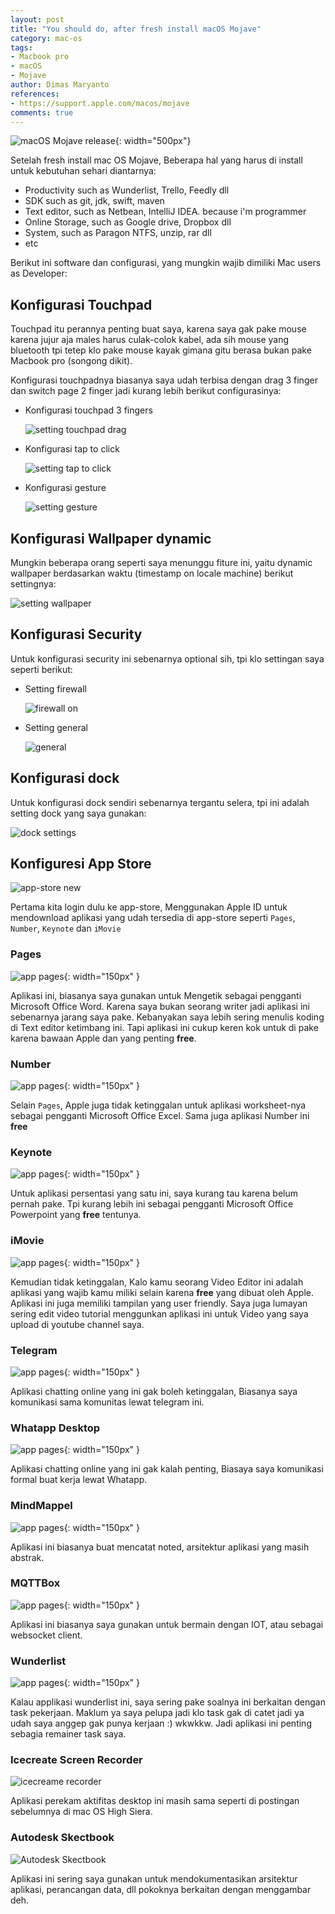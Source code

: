 ```yaml
---
layout: post
title: "You should do, after fresh install macOS Mojave"
category: mac-os
tags: 
- Macbook pro
- macOS
- Mojave
author: Dimas Maryanto
references:
- https://support.apple.com/macos/mojave
comments: true
---
```


![macOS Mojave release]({{site.baseurl}}/assets/img/posts/mac-os-mojave/mojave-version.png){: width="500px"}

Setelah fresh install mac OS Mojave, Beberapa hal yang harus di install untuk kebutuhan sehari diantarnya:

- Productivity such as Wunderlist, Trello, Feedly dll
- SDK such as git, jdk, swift, maven
- Text editor, such as Netbean, IntelliJ IDEA. because i'm programmer
- Online Storage, such as Google drive, Dropbox dll
- System, such as Paragon NTFS, unzip, rar dll
- etc

Berikut ini software dan configurasi, yang mungkin wajib dimiliki Mac users as Developer:

<!--more-->

## Konfigurasi Touchpad

Touchpad itu perannya penting buat saya, karena saya gak pake mouse karena jujur aja males harus culak-colok kabel, ada sih mouse yang bluetooth tpi tetep klo pake mouse kayak gimana gitu berasa bukan pake Macbook pro (songong dikit).

Konfigurasi touchpadnya biasanya saya udah terbisa dengan drag 3 finger dan switch page 2 finger jadi kurang lebih berikut configurasinya:

- Konfigurasi touchpad 3 fingers
    
    ![setting touchpad drag]({{site.baseurl}}/assets/img/posts/mac-os-mojave/settings-touchpad-3finger-drag.png)

- Konfigurasi tap to click
    
    ![setting tap to click]({{site.baseurl}}/assets/img/posts/mac-os-mojave/settings-touchpad-click.png)

- Konfigurasi gesture

    ![setting gesture]({{site.baseurl}}/assets/img/posts/mac-os-mojave/settings-touchpad-gesture.png)

## Konfigurasi Wallpaper dynamic 

Mungkin beberapa orang seperti saya menunggu fiture ini, yaitu dynamic wallpaper berdasarkan waktu (timestamp on locale machine) berikut settingnya:

![setting wallpaper]({{site.baseurl}}/assets/img/posts/mac-os-mojave/settings-dynamic-wallpaper.png)

## Konfigurasi Security

Untuk konfigurasi security ini sebenarnya optional sih, tpi klo settingan saya seperti berikut:

- Setting firewall
    
    ![firewall on]({{site.baseurl}}/assets/img/posts/mac-os-mojave/settings-security-firewall.png)

- Setting general

    ![general]({{site.baseurl}}/assets/img/posts/mac-os-mojave/settings-security-general.png)

## Konfigurasi dock

Untuk konfigurasi dock sendiri sebenarnya tergantu selera, tpi ini adalah setting dock yang saya gunakan:

![dock settings]({{site.baseurl}}/assets/img/posts/mac-os-mojave/settings-dock.png)

## Konfiguresi App Store

![app-store new]({{site.baseurl}}/assets/img/posts/mac-os-mojave/app-store.png)

Pertama kita login dulu ke app-store, Menggunakan Apple ID untuk mendownload aplikasi yang udah tersedia di app-store seperti `Pages`, `Number`, `Keynote` dan `iMovie`

### Pages

![app pages]({{site.baseurl}}/assets/img/posts/mac-os-mojave/pages.png){: width="150px" }

Aplikasi ini, biasanya saya gunakan untuk Mengetik sebagai pengganti Microsoft Office Word. Karena saya bukan seorang writer jadi aplikasi ini sebenarnya jarang saya pake. Kebanyakan saya lebih sering menulis koding di Text editor ketimbang ini. Tapi aplikasi ini cukup keren kok untuk di pake karena bawaan Apple dan yang penting **free**.

### Number

![app pages]({{site.baseurl}}/assets/img/posts/mac-os-mojave/numbers.png){: width="150px" }

Selain `Pages`, Apple juga tidak ketinggalan untuk aplikasi worksheet-nya sebagai pengganti Microsoft Office Excel. Sama juga aplikasi Number ini **free**

### Keynote

![app pages]({{site.baseurl}}/assets/img/posts/mac-os-mojave/keynote.png){: width="150px" }

Untuk aplikasi persentasi yang satu ini, saya kurang tau karena belum pernah pake. Tpi kurang lebih ini sebagai pengganti Microsoft Office Powerpoint yang **free** tentunya.

### iMovie

![app pages]({{site.baseurl}}/assets/img/posts/mac-os-mojave/imovie.png){: width="150px" }

Kemudian tidak ketinggalan, Kalo kamu seorang Video Editor ini adalah aplikasi yang wajib kamu miliki selain karena **free** yang dibuat oleh Apple. Aplikasi ini juga memiliki tampilan yang user friendly. Saya juga lumayan sering edit video tutorial menggunkan aplikasi ini untuk Video yang saya upload di youtube channel saya.

### Telegram

![app pages]({{site.baseurl}}/assets/img/posts/mac-os-mojave/telegram.png){: width="150px" }

Aplikasi chatting online yang ini gak boleh ketinggalan, Biasanya saya komunikasi sama komunitas lewat telegram ini.

### Whatapp Desktop

![app pages]({{site.baseurl}}/assets/img/posts/mac-os-mojave/whatapp.png){: width="150px" }

Aplikasi chatting online yang ini gak kalah penting, Biasaya saya komunikasi formal buat kerja lewat Whatapp.

### MindMappel

![app pages]({{site.baseurl}}/assets/img/posts/mac-os-mojave/mindmappel.png){: width="150px" }

Aplikasi ini biasanya buat mencatat noted, arsitektur aplikasi yang masih abstrak.

### MQTTBox

![app pages]({{site.baseurl}}/assets/img/posts/mac-os-mojave/mqtt-box.png){: width="150px" }

Aplikasi ini biasanya saya gunakan untuk bermain dengan IOT, atau sebagai websocket client.

### Wunderlist

![app pages]({{site.baseurl}}/assets/img/posts/mac-os-mojave/wunderlist.png){: width="150px" }

Kalau applikasi wunderlist ini, saya sering pake soalnya ini berkaitan dengan task pekerjaan. Maklum ya saya pelupa jadi klo task gak di catet jadi ya udah saya anggep gak punya kerjaan :) wkwkkw. Jadi aplikasi ini penting sebagia remainer task saya.

### Icecreate Screen Recorder

![icecreame recorder]({{site.baseurl}}/assets/img/posts/mac-os-mojave/icecream-recorder.png)

Aplikasi perekam aktifitas desktop ini masih sama seperti di postingan sebelumnya di mac OS High Siera.

### Autodesk Skectbook

![Autodesk Skectbook]({{site.baseurl}}/assets/img/posts/mac-os-mojave/skechbook.png)

Aplikasi ini sering saya gunakan untuk mendokumentasikan arsitektur aplikasi, perancangan data, dll pokoknya berkaitan dengan menggambar deh.

